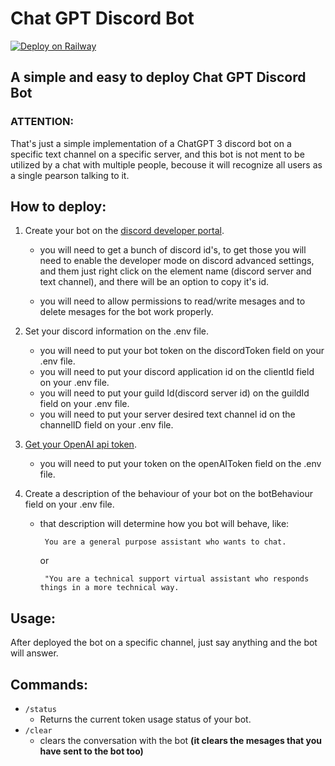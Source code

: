 # Chat GPT Discord Bot

[![Deploy on Railway](https://railway.app/button.svg)](https://railway.app/template/Pix4wh?referralCode=MUugF-)

## A simple and easy to deploy Chat GPT Discord Bot

### **ATTENTION:**

That's just a simple implementation of a ChatGPT 3 discord bot on a specific text channel on a specific server, and this bot is not ment to be utilized by a chat with multiple people, becouse it will recognize all users as a single pearson talking to it.

## **How to deploy:**

1. Create your bot on the [discord developer portal](https://discord.com/developers).
   * you will need to get a bunch of discord id's, to get those you will need to enable the developer mode on discord advanced settings, and them just right click on the element name (discord server and text channel), and there will be an option to copy it's id.
     
   * you will need to allow permissions to read/write mesages and to delete mesages for the bot work properly.
2. Set your discord information on the .env file.
   * you will need to put your bot token on the discordToken field on your .env file.
   * you will need to put your discord application id on the clientId field on your .env file.
   * you will need to put your guild Id(discord server id) on the guildId field on your .env file.
   * you will need to put your server desired text channel id on the channelID field on your .env file.

3. [Get your OpenAI api token](https://platform.openai.com/).  
   * you will need to put your token on the openAIToken field on the .env file.
    
4. Create a description of the behaviour of your bot on the botBehaviour field on your .env file.
   * that description will determine how you bot will behave, like:
    
          You are a general purpose assistant who wants to chat. 
        or
      
          "You are a technical support virtual assistant who responds things in a more technical way.


## **Usage:**

After deployed the bot on a specific channel, just say anything and the bot will answer.

## **Commands:**

* `/status`
  * Returns the current token usage status of your bot.
* `/clear`
  * clears the conversation with the bot 
   **(it clears the mesages that you have sent to the bot too)**


  
  
